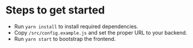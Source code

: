 # Steps to get started

- Run `yarn install` to install required dependencies.
- Copy `/src/config.example.js` and set the proper URL to your backend.
- Run `yarn start` to bootstrap the frontend.